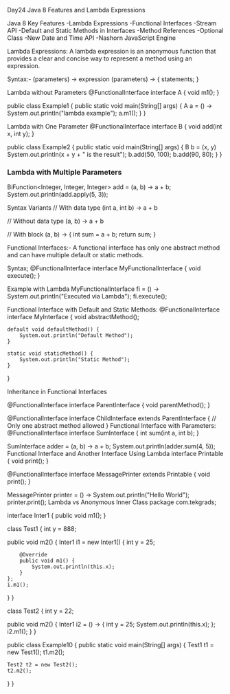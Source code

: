 Day24 
Java 8 Features and Lambda Expressions

Java 8 Key Features
-Lambda Expressions
-Functional Interfaces
-Stream API
-Default and Static Methods in Interfaces
-Method References
-Optional Class
-New Date and Time API
-Nashorn JavaScript Engine

Lambda Expressions:
A lambda expression is an anonymous function that provides a clear and concise way to represent a method using an expression.

Syntax:-
(parameters) -> expression
(parameters) -> { statements; }

Lambda without Parameters
@FunctionalInterface
interface A {
    void m1();
}

public class Example1 {
    public static void main(String[] args) {
        A a = () -> System.out.println("lambda example");
        a.m1();
    }
}

Lambda with One Parameter
@FunctionalInterface
interface B {
    void add(int x, int y);
}

public class Example2 {
    public static void main(String[] args) {
        B b = (x, y) 
         System.out.println(x + y + " is the result");
        b.add(50, 100);
        b.add(90, 80);
    }
}

### Lambda with Multiple Parameters
BiFunction<Integer, Integer, Integer> add = (a, b) -> a + b;
System.out.println(add.apply(5, 3));

Syntax Variants
// With data type
(int a, int b) -> a + b

// Without data type
(a, b) -> a + b

// With block
(a, b) -> {
  int sum = a + b;
  return sum;
}

Functional Interfaces:-
A functional interface has only one abstract method and can have multiple default or static methods.

Syntax;
@FunctionalInterface
interface MyFunctionalInterface {
    void execute();
}

Example with Lambda
MyFunctionalInterface fi = () -> System.out.println("Executed via Lambda");
fi.execute();

Functional Interface with Default and Static Methods:
@FunctionalInterface
interface MyInterface {
    void abstractMethod();

    default void defaultMethod() {
        System.out.println("Default Method");
    }

    static void staticMethod() {
        System.out.println("Static Method");
    }
}


 Inheritance in Functional Interfaces

@FunctionalInterface
interface ParentInterface {
    void parentMethod();
}

@FunctionalInterface
interface ChildInterface extends ParentInterface {
    // Only one abstract method allowed
}
Functional Interface with Parameters:
@FunctionalInterface
interface SumInterface {
    int sum(int a, int b);
}

SumInterface adder = (a, b) -> a + b;
System.out.println(adder.sum(4, 5));
Functional Interface and Another Interface Using Lambda
interface Printable {
    void print();
}

@FunctionalInterface
interface MessagePrinter extends Printable {
    void print();
}

MessagePrinter printer = () -> System.out.println("Hello World");
printer.print();
Lambda vs Anonymous Inner Class
package com.tekgrads;

interface Inter1 { public void m1(); }

class Test1 { int y = 888;

public void m2() {
    Inter1 i1 = new Inter1() {
        int y = 25;

        @Override
        public void m1() {
            System.out.println(this.x);
        }
    };
    i.m1();
}
}

class Test2 { int y = 22;

public void m2() {
    Inter1 i2 = () -> {
        int y = 25;
        System.out.println(this.x);
    };
    i2.m1();
}
}

public class Example10 { public static void main(String[] args) { Test1 t1 = new Test1(); t1.m2();

    Test2 t2 = new Test2();
    t2.m2();
}
}